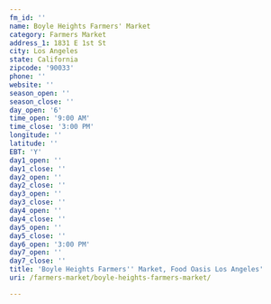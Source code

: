 ```yaml
---
fm_id: ''
name: Boyle Heights Farmers' Market
category: Farmers Market
address_1: 1831 E 1st St
city: Los Angeles
state: California
zipcode: '90033'
phone: ''
website: ''
season_open: ''
season_close: ''
day_open: '6'
time_open: '9:00 AM'
time_close: '3:00 PM'
longitude: ''
latitude: ''
EBT: 'Y'
day1_open: ''
day1_close: ''
day2_open: ''
day2_close: ''
day3_open: ''
day3_close: ''
day4_open: ''
day4_close: ''
day5_open: ''
day5_close: ''
day6_open: '3:00 PM'
day7_open: ''
day7_close: ''
title: 'Boyle Heights Farmers'' Market, Food Oasis Los Angeles'
uri: /farmers-market/boyle-heights-farmers-market/

---
```

